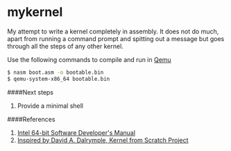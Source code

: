 # mykernel

My attempt to write a kernel completely in assembly. It does not do much, apart from running a command prompt and spitting out a message but goes through all the steps of any other kernel.

Use the following commands to compile and run in [Qemu](http://wiki.qemu.org/Main_Page)

```bash
$ nasm boot.asm -o bootable.bin
$ qemu-system-x86_64 bootable.bin
```

####Next steps
1. Provide a minimal shell

####References

1.  [Intel 64-bit Software Developer's Manual](http://www.intel.com/content/dam/www/public/us/en/documents/manuals/64-ia-32-architectures-software-developer-manual-325462.pdf)
2.  [Inspired by David A. Dalrymple, Kernel from Scratch Project](http://davidad.github.io/blog/2014/02/18/kernel-from-scratch/)
